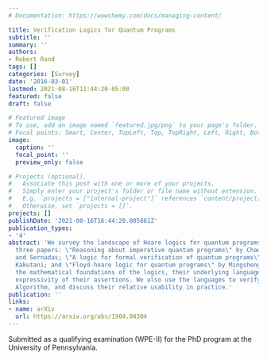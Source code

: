 ```yaml
---
# Documentation: https://wowchemy.com/docs/managing-content/

title: Verification Logics for Quantum Programs
subtitle: ''
summary: ''
authors:
- Robert Rand
tags: []
categories: [Survey]
date: '2016-03-01'
lastmod: 2021-08-16T11:44:20-05:00
featured: false
draft: false

# Featured image
# To use, add an image named `featured.jpg/png` to your page's folder.
# Focal points: Smart, Center, TopLeft, Top, TopRight, Left, Right, BottomLeft, Bottom, BottomRight.
image:
  caption: ''
  focal_point: ''
  preview_only: false

# Projects (optional).
#   Associate this post with one or more of your projects.
#   Simply enter your project's folder or file name without extension.
#   E.g. `projects = ["internal-project"]` references `content/project/deep-learning/index.md`.
#   Otherwise, set `projects = []`.
projects: []
publishDate: '2021-08-16T16:44:20.005861Z'
publication_types:
- '4'
abstract: 'We survey the landscape of Hoare logics for quantum programs. We review
  three papers: \"Reasoning about imperative quantum programs\" by Chadha, Mateus
  and Sernadas; \"A logic for formal verification of quantum programs\" by Yoshihiko
  Kakutani; and \"Floyd-hoare logic for quantum programs\" by Mingsheng Ying. We compare
  the mathematical foundations of the logics, their underlying languages, and the
  expressivity of their assertions. We also use the languages to verify the Deutsch-Jozsa
  Algorithm, and discuss their relative usability in practice.'
publication: ''
links:
- name: arXiv
  url: https://arxiv.org/abs/1904.04304
---
```

Submitted as a qualifying examination (WPE-II) for the PhD program at the University of Pennsylvania.